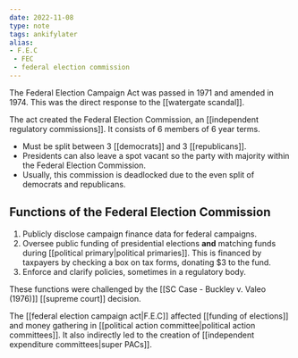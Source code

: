```yaml
---
date: 2022-11-08
type: note
tags: ankifylater
alias:
- F.E.C
 - FEC
 - federal election commission
---
```


The Federal Election Campaign Act was passed in 1971 and amended in 1974. This was the direct response to the [[watergate scandal]].

The act created the Federal Election Commission, an [[independent regulatory commissions]]. It consists of 6 members of 6 year terms.
- Must be split between 3 [[democrats]] and 3 [[republicans]].
- Presidents can also leave a spot vacant so the party with majority within the Federal Election Commission.
- Usually, this commission is deadlocked due to the even split of democrats and republicans.

## Functions of the Federal Election Commission
1. Publicly disclose campaign finance data for federal campaigns.
2. Oversee public funding of presidential elections **and** matching funds during [[political primary|political primaries]]. This is financed by taxpayers by checking a box on tax forms, donating $3 to the fund.
3. Enforce and clarify policies, sometimes in a regulatory body.

These functions were challenged by the [[SC Case - Buckley v. Valeo (1976)]] [[supreme court]] decision.

The [[federal election campaign act|F.E.C]] affected [[funding of elections]] and money gathering in [[political action committee|political action committees]]. It also indirectly led to the creation of [[independent expenditure committees|super PACs]].
